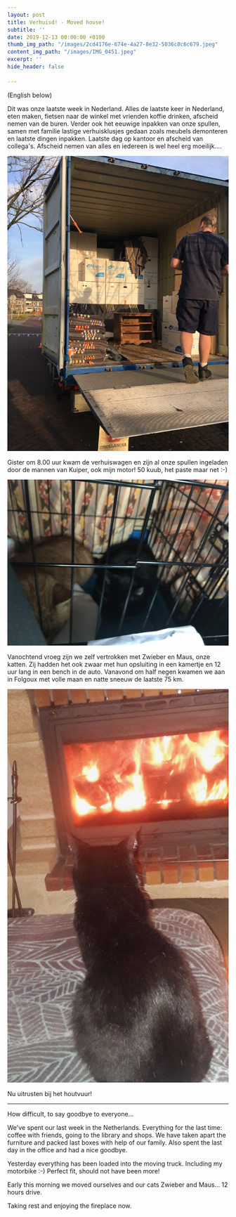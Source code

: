 ```yaml
---
layout: post
title: Verhuisd! - Moved house!
subtitle: ''
date: 2019-12-13 00:00:00 +0100
thumb_img_path: "/images/2cd4176e-674e-4a27-8e32-5036c8c6c679.jpeg"
content_img_path: "/images/IMG_0451.jpeg"
excerpt: ''
hide_header: false

---
```

(English below)

Dit was onze laatste week in Nederland. Alles de laatste keer in Nederland, eten maken, fietsen naar de winkel met vrienden koffie drinken, afscheid nemen van de buren. Verder ook het eeuwige inpakken van onze spullen, samen met familie lastige verhuisklusjes gedaan zoals meubels demonteren en laatste dingen inpakken. Laatste dag op kantoor en afscheid van collega's. Afscheid nemen van alles en iedereen is wel heel erg moeilijk....

![](/images/IMG_0442.jpeg)

Gister om 8.00 uur kwam de verhuiswagen en zijn al onze spullen ingeladen door de mannen van Kuiper, ook mijn motor! 50 kuub, het paste maar net :-)

![](/images/IMG_0451.jpeg)

Vanochtend vroeg zijn we zelf vertrokken met Zwieber en Maus, onze katten. Zij hadden het ook zwaar met hun opsluiting in een kamertje en 12 uur lang in een bench in de auto. Vanavond om half negen kwamen we aan in Folgoux met volle maan en natte sneeuw de laatste 75 km.

![](/images/4cee2d46-239a-4f16-811b-ba35ad6d51d3.jpeg)

Nu uitrusten bij het houtvuur!

***

How difficult, to say goodbye to everyone...

We've spent our last week in the Netherlands. Everything for the last time: coffee with friends, going to the library and shops. We have taken apart the furniture and packed last boxes with help of our family. Also spent the last day in the office and had a nice goodbye.

Yesterday everything has been loaded into the moving truck. Including my motorbike :-) Perfect fit, should not have been more!

Early this morning we moved ourselves and our cats Zwieber and Maus... 12 hours drive.

Taking rest and enjoying the fireplace now.